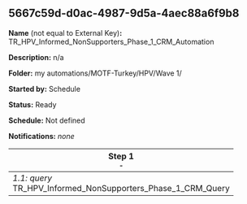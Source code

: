 ## 5667c59d-d0ac-4987-9d5a-4aec88a6f9b8

**Name** (not equal to External Key)**:** TR_HPV_Informed_NonSupporters_Phase_1_CRM_Automation

**Description:** n/a

**Folder:** my automations/MOTF-Turkey/HPV/Wave 1/

**Started by:** Schedule

**Status:** Ready

**Schedule:** Not defined

**Notifications:** _none_


| Step 1<br>_<small>-</small>_ |
| --- |
| _1.1: query_<br>TR_HPV_Informed_NonSupporters_Phase_1_CRM_Query |
